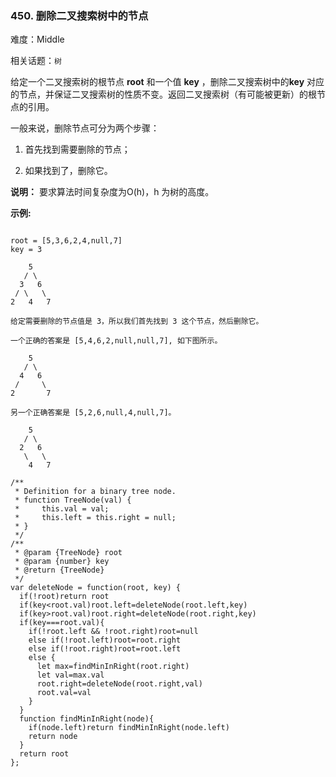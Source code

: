 ### 450. 删除二叉搜索树中的节点

难度：Middle

相关话题：`树`

给定一个二叉搜索树的根节点 **root** 和一个值 **key** ，删除二叉搜索树中的**key** 对应的节点，并保证二叉搜索树的性质不变。返回二叉搜索树（有可能被更新）的根节点的引用。



一般来说，删除节点可分为两个步骤：




1. 首先找到需要删除的节点；

2. 如果找到了，删除它。





**说明：**  要求算法时间复杂度为O(h)，h 为树的高度。



**示例:** 



```

root = [5,3,6,2,4,null,7]
key = 3

    5
   / \
  3   6
 / \   \
2   4   7

给定需要删除的节点值是 3，所以我们首先找到 3 这个节点，然后删除它。

一个正确的答案是 [5,4,6,2,null,null,7], 如下图所示。

    5
   / \
  4   6
 /     \
2       7

另一个正确答案是 [5,2,6,null,4,null,7]。

    5
   / \
  2   6
   \   \
    4   7
```

```
/**
 * Definition for a binary tree node.
 * function TreeNode(val) {
 *     this.val = val;
 *     this.left = this.right = null;
 * }
 */
/**
 * @param {TreeNode} root
 * @param {number} key
 * @return {TreeNode}
 */
var deleteNode = function(root, key) {
  if(!root)return root
  if(key<root.val)root.left=deleteNode(root.left,key)
  if(key>root.val)root.right=deleteNode(root.right,key)
  if(key===root.val){
    if(!root.left && !root.right)root=null
    else if(!root.left)root=root.right
    else if(!root.right)root=root.left
    else {
      let max=findMinInRight(root.right)
      let val=max.val
      root.right=deleteNode(root.right,val)
      root.val=val
    }
  }
  function findMinInRight(node){
    if(node.left)return findMinInRight(node.left)
    return node
  }
  return root
};
```

